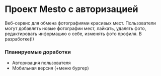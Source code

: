 # Проект Mesto с авторизацией
Веб-сервис для обмена фотографиями красивых мест. Пользователи могут добавлять новые фотографии мест, лайкать, удалять фото, редактировать информацию о себе, изменять фото профиля.
В разработке(!)


### Планируемые доработки
* Авторизация пользователя
* Мобильная версия (+меню бургер)


